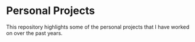 # Personal Projects
This repository highlights some of the personal projects that I have worked on over the past years.
